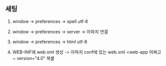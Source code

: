 ## 세팅
1. window -> preferences -> spell utf-8
2. window -> preferences -> server -> 아파치 연결
3. window -> preferences -> html utf-8



1. WEB-INF에 web.xml 생성 -> 아파치 conf에 있는 web.xml <web-app 어쩌고 ~ version="4.0" 복붙
